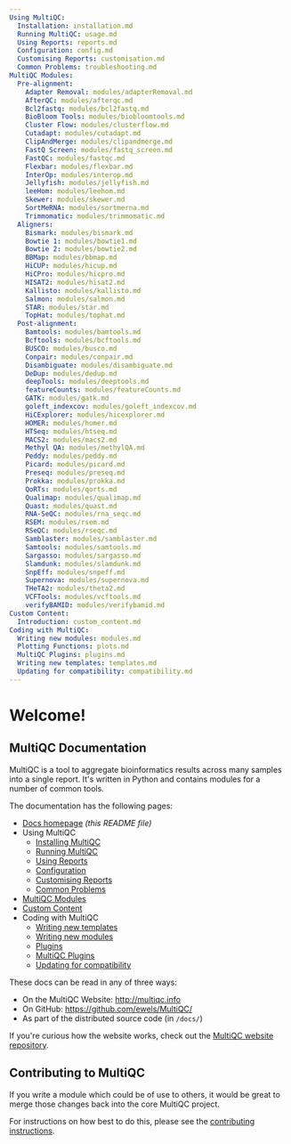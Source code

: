 ```yaml
---
Using MultiQC:
  Installation: installation.md
  Running MultiQC: usage.md
  Using Reports: reports.md
  Configuration: config.md
  Customising Reports: customisation.md
  Common Problems: troubleshooting.md
MultiQC Modules:
  Pre-alignment:
    Adapter Removal: modules/adapterRemoval.md
    AfterQC: modules/afterqc.md
    Bcl2fastq: modules/bcl2fastq.md
    BioBloom Tools: modules/biobloomtools.md
    Cluster Flow: modules/clusterflow.md
    Cutadapt: modules/cutadapt.md
    ClipAndMerge: modules/clipandmerge.md
    FastQ Screen: modules/fastq_screen.md
    FastQC: modules/fastqc.md
    Flexbar: modules/flexbar.md
    InterOp: modules/interop.md
    Jellyfish: modules/jellyfish.md
    leeHom: modules/leehom.md
    Skewer: modules/skewer.md
    SortMeRNA: modules/sortmerna.md
    Trimmomatic: modules/trimmomatic.md
  Aligners:
    Bismark: modules/bismark.md
    Bowtie 1: modules/bowtie1.md
    Bowtie 2: modules/bowtie2.md
    BBMap: modules/bbmap.md
    HiCUP: modules/hicup.md
    HiCPro: modules/hicpro.md
    HISAT2: modules/hisat2.md
    Kallisto: modules/kallisto.md
    Salmon: modules/salmon.md
    STAR: modules/star.md
    TopHat: modules/tophat.md
  Post-alignment:
    Bamtools: modules/bamtools.md
    Bcftools: modules/bcftools.md
    BUSCO: modules/busco.md
    Conpair: modules/conpair.md
    Disambiguate: modules/disambiguate.md
    DeDup: modules/dedup.md
    deepTools: modules/deeptools.md
    featureCounts: modules/featureCounts.md
    GATK: modules/gatk.md
    goleft_indexcov: modules/goleft_indexcov.md
    HiCExplorer: modules/hicexplorer.md
    HOMER: modules/homer.md
    HTSeq: modules/htseq.md
    MACS2: modules/macs2.md
    Methyl QA: modules/methylQA.md
    Peddy: modules/peddy.md
    Picard: modules/picard.md
    Preseq: modules/preseq.md
    Prokka: modules/prokka.md
    QoRTs: modules/qorts.md
    Qualimap: modules/qualimap.md
    Quast: modules/quast.md
    RNA-SeQC: modules/rna_seqc.md
    RSEM: modules/rsem.md
    RSeQC: modules/rseqc.md
    Samblaster: modules/samblaster.md
    Samtools: modules/samtools.md
    Sargasso: modules/sargasso.md
    Slamdunk: modules/slamdunk.md
    SnpEff: modules/snpeff.md
    Supernova: modules/supernova.md
    THeTA2: modules/theta2.md
    VCFTools: modules/vcftools.md
    verifyBAMID: modules/verifybamid.md
Custom Content:
  Introduction: custom_content.md
Coding with MultiQC:
  Writing new modules: modules.md
  Plotting Functions: plots.md
  MultiQC Plugins: plugins.md
  Writing new templates: templates.md
  Updating for compatibility: compatibility.md
---
```


# Welcome!

## MultiQC Documentation

MultiQC is a tool to aggregate bioinformatics results across many samples
into a single report. It's written in Python and contains modules for a number
of common tools.

The documentation has the following pages:

 - [Docs homepage](README.md) _(this README file)_
 - Using MultiQC
   - [Installing MultiQC](installation.md)
   - [Running MultiQC](usage.md)
   - [Using Reports](reports.md)
   - [Configuration](config.md)
   - [Customising Reports](customisation.md)
   - [Common Problems](troubleshooting.md)
 - [MultiQC Modules](modules/)
 - [Custom Content](custom_content.md)
 - Coding with MultiQC
   - [Writing new templates](templates.md)
   - [Writing new modules](modules.md)
   - [Plugins](plugins.md)
   - [MultiQC Plugins](plugins.md)
   - [Updating for compatibility](compatibility.md)

These docs can be read in any of three ways:
 - On the MultiQC Website: http://multiqc.info
 - On GitHub: https://github.com/ewels/MultiQC/
 - As part of the distributed source code (in `/docs/`)

If you're curious how the website works, check out the
[MultiQC website repository](https://github.com/ewels/MultiQC_website).

## Contributing to MultiQC

If you write a module which could be of use to others, it would be great to
merge those changes back into the core MultiQC project.

For instructions on how best to do this, please see the
[contributing instructions](https://github.com/ewels/MultiQC/blob/master/.github/CONTRIBUTING.md).

